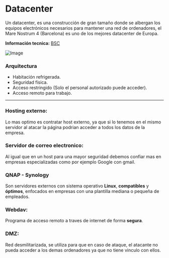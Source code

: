 # Datacenter

Un datacenter, es una construcción de gran tamaño donde se albergan los equipos electrónicos necesarios para mantener una red de ordenadores, el Mare Nostrum 4 (Barcelona) es uno de los mejores datacenter de Europa.

__Información tecnica:__ [BSC](https://www.youtube.com/watch?time_continue=2&v=BV7gG95ejYs)

![Image](https://www.bsc.es/sites/default/files/public/styles/bscw2_-_simple_crop_style/public/bscw2/pages/innovation-and-services/mn4-icts-feder.jpg?itok=66njPKnz&sc=5a0cce8b9fc7a8734a6ef1ccb83241f2)

### Arquitectura 

  * Habitación refrigerada.
  * Seguridad física.
  * Acceso restringido (Solo el personal autorizado puede acceder).
  * Acceso remoto para trabajo.
  
  ***

### Hosting externo:

Lo mas optimo es contratar host externo, ya que si lo tenemos en el mismo servidor al atacar la página podrian acceder a todos los datos de la empresa.

### Servidor de correo electronico:

Al igual que en un host para una mayor seguridad debemos confiar mas en empresas especializadas como por ejemplo Google con gmail.

### QNAP - Synology

Son servidores externos con sistema operativo __Linux__, __compatibles__ y __óptimos__, enfocados en empresas con una plantilla mediana o pequeña de empleados.

### Webdav: 

Programa de acceso remoto a traves de internet de forma __segura__.

### DMZ:

Red desmilitarizada, se utiliza para que en caso de ataque, el atacante no pueda acceder a los demas ordenadores ya que no tiene vinculo con ellos.



